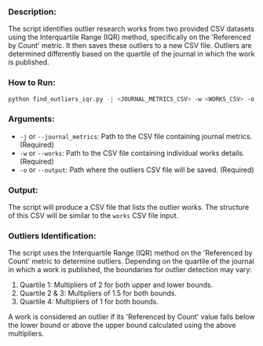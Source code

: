 ### Description:
The script identifies outlier research works from two provided CSV datasets using the Interquartile Range (IQR) method, specifically on the 'Referenced by Count' metric. It then saves these outliers to a new CSV file. Outliers are determined differently based on the quartile of the journal in which the work is published.



### How to Run:
   ```bash
   python find_outliers_iqr.py -j <JOURNAL_METRICS_CSV> -w <WORKS_CSV> -o <OUTPUT_CSV_PATH>
   ```

### Arguments:

- `-j` or `--journal_metrics`: Path to the CSV file containing journal metrics. (Required)
- `-w` or `--works`: Path to the CSV file containing individual works details. (Required)
- `-o` or `--output`: Path where the outliers CSV file will be saved. (Required)

### Output:
The script will produce a CSV file that lists the outlier works. The structure of this CSV will be similar to the `works` CSV file input.

### Outliers Identification:
The script uses the Interquartile Range (IQR) method on the 'Referenced by Count' metric to determine outliers. Depending on the quartile of the journal in which a work is published, the boundaries for outlier detection may vary:

1. Quartile 1: Multipliers of 2 for both upper and lower bounds.
2. Quartile 2 & 3: Multipliers of 1.5 for both bounds.
3. Quartile 4: Multipliers of 1 for both bounds.

A work is considered an outlier if its 'Referenced by Count' value falls below the lower bound or above the upper bound calculated using the above multipliers.

